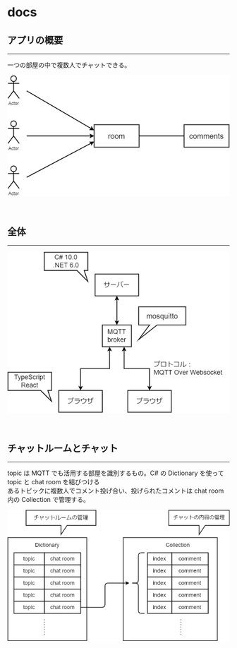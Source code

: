 # docs

## アプリの概要
---
一つの部屋の中で複数人でチャットできる。

![アプリのイメージ](img/アプリのイメージ.png)

<br>

## 全体
---
![ブロック図](img/ブロック図.png)

<br>

## チャットルームとチャット
---
topic は MQTT でも活用する部屋を識別するもの。C# の Dictionary を使って topic と chat room を結びつける<br>
あるトピックに複数人でコメント投げ合い、投げられたコメントは chat room 内の Collection で管理する。

![チャットルームとチャット](img/チャットルームとチャット.png)